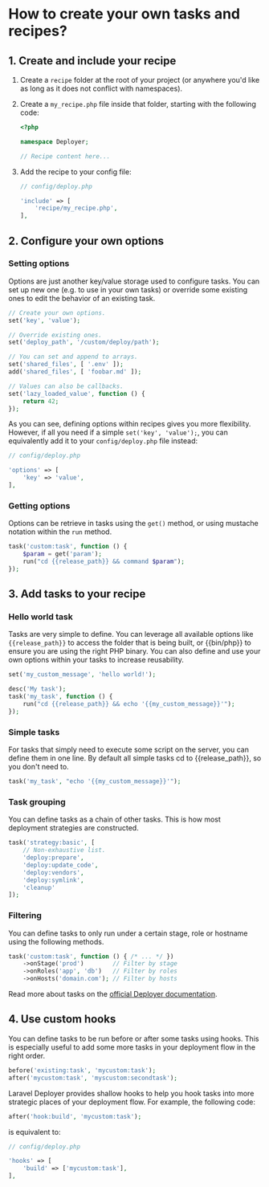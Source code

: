 # How to create your own tasks and recipes?

## 1. Create and include your recipe

1. Create a `recipe` folder at the root of your project (or anywhere you'd like as long as it does not conflict with namespaces).
    
2. Create a `my_recipe.php` file inside that folder, starting with the following code:
    
    ```php
    <?php

    namespace Deployer;

    // Recipe content here...
    ```
        
3. Add the recipe to your config file:
    
    ```php
    // config/deploy.php

    'include' => [
        'recipe/my_recipe.php',
    ],
    ```

## 2. Configure your own options

### Setting options
Options are just another key/value storage used to configure tasks. You can set up new one (e.g. to use in your own tasks) or override some existing ones to edit the behavior of an existing task.

```php
// Create your own options.
set('key', 'value');

// Override existing ones.
set('deploy_path', '/custom/deploy/path');

// You can set and append to arrays.
set('shared_files', [ '.env' ]);
add('shared_files', [ 'foobar.md' ]);

// Values can also be callbacks.
set('lazy_loaded_value', function () {
    return 42;
});
```

As you can see, defining options within recipes gives you more flexibility. However, if all you need if a simple `set('key', 'value');`, you can equivalently add it to your `config/deploy.php` file instead:

```php
// config/deploy.php

'options' => [
    'key' => 'value',
],
```

### Getting options
Options can be retrieve in tasks using the `get()` method, or using mustache notation within the `run` method.

```php
task('custom:task', function () {
    $param = get('param');
    run("cd {{release_path}} && command $param");
});
```

## 3. Add tasks to your recipe

### Hello world task

Tasks are very simple to define. You can leverage all available options like `{{release_path}}` to access the folder that is being built, or {{bin/php}} to ensure you are using the right PHP binary. You can also define and use your own options within your tasks to increase reusability. 

```php
set('my_custom_message', 'hello world!');

desc('My task');
task('my_task', function () {
    run("cd {{release_path}} && echo '{{my_custom_message}}'");
});
```

### Simple tasks

For tasks that simply need to execute some script on the server, you can define them in one line. By default all simple tasks cd to {{release_path}}, so you don't need to.

```php
task('my_task', "echo '{{my_custom_message}}'");
```

### Task grouping

You can define tasks as a chain of other tasks. This is how most deployment strategies are constructed.

```php
task('strategy:basic', [
    // Non-exhaustive list.
    'deploy:prepare',
    'deploy:update_code',
    'deploy:vendors',
    'deploy:symlink',
    'cleanup'
]);
```

### Filtering

You can define tasks to only run under a certain stage, role or hostname using the following methods.

```php
task('custom:task', function () { /* ... */ })
    ->onStage('prod')        // Filter by stage
    ->onRoles('app', 'db')   // Filter by roles
    ->onHosts('domain.com'); // Filter by hosts
```

Read more about tasks on the [official Deployer documentation](https://deployer.org/docs/tasks).

## 4. Use custom hooks

You can define tasks to be run before or after some tasks using hooks. This is especially useful to add some more tasks in your deployment flow in the right order.

```php
before('existing:task', 'mycustom:task');
after('mycustom:task', 'myscustom:secondtask');
```

Laravel Deployer provides shallow hooks to help you hook tasks into more strategic places of your deployment flow. For example, the following code:

```php
after('hook:build', 'mycustom:task');
```

is equivalent to:

```php
// config/deploy.php

'hooks' => [
    'build' => ['mycustom:task'],
],
```
